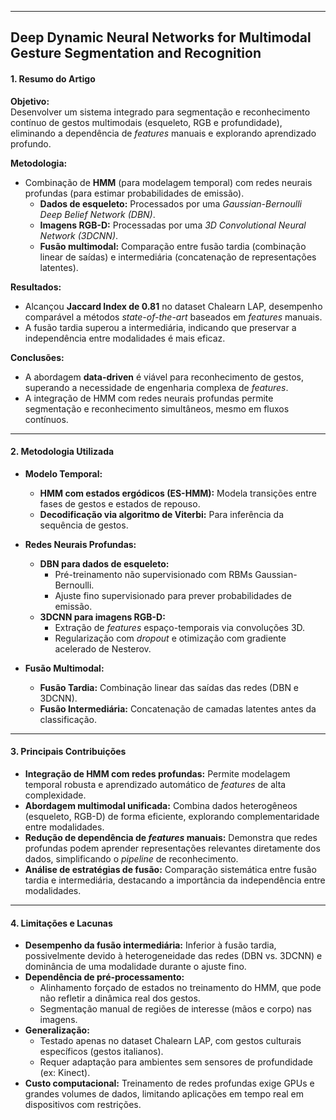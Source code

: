 ***
## Deep Dynamic Neural Networks for Multimodal Gesture Segmentation and Recognition

#### 1. **Resumo do Artigo**  

**Objetivo:**  
Desenvolver um sistema integrado para segmentação e reconhecimento contínuo de gestos multimodais (esqueleto, RGB e profundidade), eliminando a dependência de *features* manuais e explorando aprendizado profundo.  

**Metodologia:**  
- Combinação de **HMM** (para modelagem temporal) com redes neurais profundas (para estimar probabilidades de emissão).  
  - **Dados de esqueleto:** Processados por uma *Gaussian-Bernoulli Deep Belief Network (DBN)*.  
  - **Imagens RGB-D:** Processadas por uma *3D Convolutional Neural Network (3DCNN)*.  
  - **Fusão multimodal:** Comparação entre fusão tardia (combinação linear de saídas) e intermediária (concatenação de representações latentes).  

**Resultados:**  
- Alcançou **Jaccard Index de 0.81** no dataset Chalearn LAP, desempenho comparável a métodos *state-of-the-art* baseados em *features* manuais.  
- A fusão tardia superou a intermediária, indicando que preservar a independência entre modalidades é mais eficaz.  

**Conclusões:**  
- A abordagem **data-driven** é viável para reconhecimento de gestos, superando a necessidade de engenharia complexa de *features*.  
- A integração de HMM com redes neurais profundas permite segmentação e reconhecimento simultâneos, mesmo em fluxos contínuos.  

***
#### 2. **Metodologia Utilizada**  

- **Modelo Temporal:**  
  - **HMM com estados ergódicos (ES-HMM):** Modela transições entre fases de gestos e estados de repouso.  
  - **Decodificação via algoritmo de Viterbi:** Para inferência da sequência de gestos.  

- **Redes Neurais Profundas:**  
  - **DBN para dados de esqueleto:**  
    - Pré-treinamento não supervisionado com RBMs Gaussian-Bernoulli.  
    - Ajuste fino supervisionado para prever probabilidades de emissão.  
  - **3DCNN para imagens RGB-D:**  
    - Extração de *features* espaço-temporais via convoluções 3D.  
    - Regularização com *dropout* e otimização com gradiente acelerado de Nesterov.  

- **Fusão Multimodal:**  
  - **Fusão Tardia:** Combinação linear das saídas das redes (DBN e 3DCNN).  
  - **Fusão Intermediária:** Concatenação de camadas latentes antes da classificação.  

***
#### 3. **Principais Contribuições**  

- **Integração de HMM com redes profundas:** Permite modelagem temporal robusta e aprendizado automático de *features* de alta complexidade.  
- **Abordagem multimodal unificada:** Combina dados heterogêneos (esqueleto, RGB-D) de forma eficiente, explorando complementaridade entre modalidades.  
- **Redução de dependência de *features* manuais:** Demonstra que redes profundas podem aprender representações relevantes diretamente dos dados, simplificando o *pipeline* de reconhecimento.  
- **Análise de estratégias de fusão:** Comparação sistemática entre fusão tardia e intermediária, destacando a importância da independência entre modalidades.  

***
#### 4. **Limitações e Lacunas**  

- **Desempenho da fusão intermediária:** Inferior à fusão tardia, possivelmente devido à heterogeneidade das redes (DBN vs. 3DCNN) e dominância de uma modalidade durante o ajuste fino.  
- **Dependência de pré-processamento:**  
  - Alinhamento forçado de estados no treinamento do HMM, que pode não refletir a dinâmica real dos gestos.  
  - Segmentação manual de regiões de interesse (mãos e corpo) nas imagens.  
- **Generalização:**  
  - Testado apenas no dataset Chalearn LAP, com gestos culturais específicos (gestos italianos).  
  - Requer adaptação para ambientes sem sensores de profundidade (ex: Kinect).  
- **Custo computacional:** Treinamento de redes profundas exige GPUs e grandes volumes de dados, limitando aplicações em tempo real em dispositivos com restrições.  
